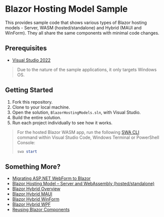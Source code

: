 # Blazor Hosting Model Sample

This provides sample code that shows various types of Blazor hosting models - Server, WASM (hosted/standalone) and Hybrid (MAUI and WinForm). They all share the same components with minimal code changes.

## Prerequisites

- [Visual Studio 2022](https://visualstudio.microsoft.com/vs/?WT.mc_id=dotnet-96001-juyoo)

> Due to the nature of the sample applications, it only targets Windows OS.

## Getting Started

1. Fork this repository.
1. Clone to your local machine.
1. Open the solution, `BlazorHostingModels.sln`, with Visual Studio.
1. Build the entire solution.
1. Run each project individually to see how it works.

  > For the hosted Blazor WASM app, run the following [SWA CLI](https://azure.github.io/static-web-apps-cli/) command within Visual Studio Code, Windows Terminal or PowerShell Console:
  > 
  > ```powershell
  > swa start
  > ```

## Something More?

- [Migrating ASP.NET WebForm to Blazor](https://learn.microsoft.com/en-us/dotnet/architecture/blazor-for-web-forms-developers/migration?WT.mc_id=dotnet-96001-juyoo)
- [Blazor Hosting Model &ndash; Server and WebAssembly (hosted/standalone)](https://learn.microsoft.com/en-us/aspnet/core/blazor/hosting-models?WT.mc_id=dotnet-96001-juyoo)
- [Blazor Hybrid Overview](https://learn.microsoft.com/aspnet/core/blazor/hybrid/?WT.mc_id=dotnet-96001-juyoo)
- [Blazor Hybrid MAUI](https://learn.microsoft.com/aspnet/core/blazor/hybrid/tutorials/maui?WT.mc_id=dotnet-96001-juyoo)
- [Blazor Hybrid WinForm](https://learn.microsoft.com/en-us/aspnet/core/blazor/hybrid/tutorials/windows-forms?WT.mc_id=dotnet-96001-juyoo)
- [Blazor Hybrid WPF](https://learn.microsoft.com/en-us/aspnet/core/blazor/hybrid/tutorials/wpf?WT.mc_id=dotnet-96001-juyoo)
- [Reusing Blazor Components](https://learn.microsoft.com/en-us/aspnet/core/blazor/hybrid/reuse-razor-components?WT.mc_id=dotnet-96001-juyoo)
